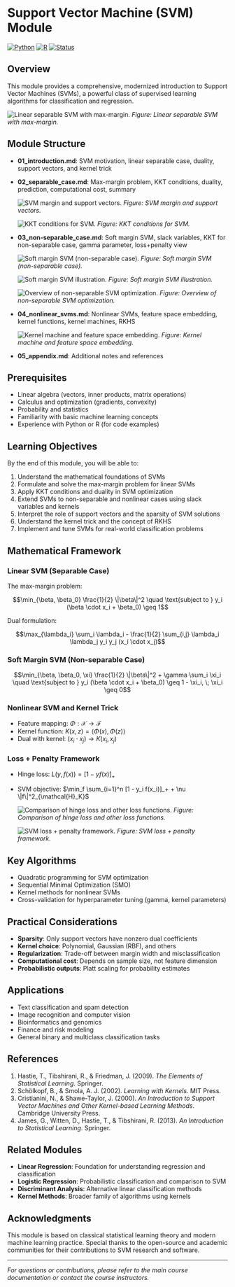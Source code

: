 # Support Vector Machine (SVM) Module

[![Python](https://img.shields.io/badge/Python-3.8+-blue.svg)](https://www.python.org/)
[![R](https://img.shields.io/badge/R-4.0+-green.svg)](https://www.r-project.org/)
[![Status](https://img.shields.io/badge/Status-Complete-brightgreen.svg)](https://github.com/darinz/Statistical-Learning)

## Overview

This module provides a comprehensive, modernized introduction to Support Vector Machines (SVMs), a powerful class of supervised learning algorithms for classification and regression.

  ![Linear separable SVM with max-margin.](../_images/svm_separable_case.png)
  *Figure: Linear separable SVM with max-margin.*

## Module Structure

- **01_introduction.md**: SVM motivation, linear separable case, duality, support vectors, and kernel trick
- **02_separable_case.md**: Max-margin problem, KKT conditions, duality, prediction, computational cost, summary

  ![SVM margin and support vectors.](../_images/w11_linear_margin.png)
  *Figure: SVM margin and support vectors.*

  ![KKT conditions for SVM.](../_images/w11_KKT_SVM.png)
  *Figure: KKT conditions for SVM.*

- **03_non-separable_case.md**: Soft margin SVM, slack variables, KKT for non-separable case, gamma parameter, loss+penalty view

  ![Soft margin SVM (non-separable case).](../_images/svm_nonseparable_case.png)
  *Figure: Soft margin SVM (non-separable case).* 

  ![Soft margin SVM illustration.](../_images/svm_soft_margin_1.png)
  *Figure: Soft margin SVM illustration.*

  ![Overview of non-separable SVM optimization.](../_images/w11_nonsep_overview.png)
  *Figure: Overview of non-separable SVM optimization.*

- **04_nonlinear_svms.md**: Nonlinear SVMs, feature space embedding, kernel functions, kernel machines, RKHS

  ![Kernel machine and feature space embedding.](../_images/w11_kernel_machine.png)
  *Figure: Kernel machine and feature space embedding.*

- **05_appendix.md**: Additional notes and references

## Prerequisites

- Linear algebra (vectors, inner products, matrix operations)
- Calculus and optimization (gradients, convexity)
- Probability and statistics
- Familiarity with basic machine learning concepts
- Experience with Python or R (for code examples)

## Learning Objectives

By the end of this module, you will be able to:

1. Understand the mathematical foundations of SVMs
2. Formulate and solve the max-margin problem for linear SVMs
3. Apply KKT conditions and duality in SVM optimization
4. Extend SVMs to non-separable and nonlinear cases using slack variables and kernels
5. Interpret the role of support vectors and the sparsity of SVM solutions
6. Understand the kernel trick and the concept of RKHS
7. Implement and tune SVMs for real-world classification problems

## Mathematical Framework

### Linear SVM (Separable Case)
The max-margin problem:
```math
\min_{\beta, \beta_0} \frac{1}{2} \|\beta\|^2 \quad \text{subject to } y_i (\beta \cdot x_i + \beta_0) \geq 1
```
Dual formulation:
```math
\max_{\lambda_i} \sum_i \lambda_i - \frac{1}{2} \sum_{i,j} \lambda_i \lambda_j y_i y_j (x_i \cdot x_j)
```

### Soft Margin SVM (Non-separable Case)
```math
\min_{\beta, \beta_0, \xi} \frac{1}{2} \|\beta\|^2 + \gamma \sum_i \xi_i \quad \text{subject to } y_i (\beta \cdot x_i + \beta_0) \geq 1 - \xi_i, \; \xi_i \geq 0
```

### Nonlinear SVM and Kernel Trick
- Feature mapping: $`\Phi : \mathcal{X} \to \mathcal{F}`$
- Kernel function: $`K(x, z) = \langle \Phi(x), \Phi(z) \rangle`$
- Dual with kernel: $`(x_i \cdot x_j) \to K(x_i, x_j)`$

### Loss + Penalty Framework
- Hinge loss: $`L(y, f(x)) = [1 - y f(x)]_+`$
- SVM objective: $`\min_f \sum_{i=1}^n [1 - y_i f(x_i)]_+ + \nu \|f\|^2_{\mathcal{H}_K}`$

  ![Comparison of hinge loss and other loss functions.](../_images/svm_loss_comparison.png)
  *Figure: Comparison of hinge loss and other loss functions.*

  ![SVM loss + penalty framework.](../_images/w11_SVM_loss_penalty.png)
  *Figure: SVM loss + penalty framework.*

## Key Algorithms

- Quadratic programming for SVM optimization
- Sequential Minimal Optimization (SMO)
- Kernel methods for nonlinear SVMs
- Cross-validation for hyperparameter tuning (gamma, kernel parameters)

## Practical Considerations

- **Sparsity**: Only support vectors have nonzero dual coefficients
- **Kernel choice**: Polynomial, Gaussian (RBF), and others
- **Regularization**: Trade-off between margin width and misclassification
- **Computational cost**: Depends on sample size, not feature dimension
- **Probabilistic outputs**: Platt scaling for probability estimates

## Applications

- Text classification and spam detection
- Image recognition and computer vision
- Bioinformatics and genomics
- Finance and risk modeling
- General binary and multiclass classification tasks

## References

1. Hastie, T., Tibshirani, R., & Friedman, J. (2009). *The Elements of Statistical Learning*. Springer.
2. Schölkopf, B., & Smola, A. J. (2002). *Learning with Kernels*. MIT Press.
3. Cristianini, N., & Shawe-Taylor, J. (2000). *An Introduction to Support Vector Machines and Other Kernel-based Learning Methods*. Cambridge University Press.
4. James, G., Witten, D., Hastie, T., & Tibshirani, R. (2013). *An Introduction to Statistical Learning*. Springer.

## Related Modules

- **Linear Regression**: Foundation for understanding regression and classification
- **Logistic Regression**: Probabilistic classification and comparison to SVM
- **Discriminant Analysis**: Alternative linear classification methods
- **Kernel Methods**: Broader family of algorithms using kernels

## Acknowledgments

This module is based on classical statistical learning theory and modern machine learning practice. Special thanks to the open-source and academic communities for their contributions to SVM research and software.

---

*For questions or contributions, please refer to the main course documentation or contact the course instructors.* 